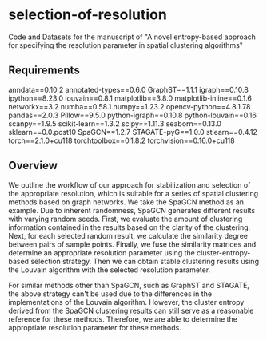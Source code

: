 # selection-of-resolution

Code and Datasets for the manuscript of  "A novel entropy-based approach for specifying the resolution parameter in spatial clustering algorithms"

## Requirements

anndata==0.10.2
annotated-types==0.6.0
GraphST==1.1.1
igraph==0.10.8
ipython==8.23.0
louvain==0.8.1
matplotlib==3.8.0
matplotlib-inline==0.1.6
networkx==3.2
numba==0.58.1
numpy==1.23.2
opencv-python==4.8.1.78
pandas==2.0.3
Pillow==9.5.0
python-igraph==0.10.8
python-louvain==0.16
scanpy==1.9.5
scikit-learn==1.3.2
scipy==1.11.3
seaborn==0.13.0
sklearn==0.0.post10
SpaGCN==1.2.7
STAGATE-pyG==1.0.0
stlearn==0.4.12
torch==2.1.0+cu118
torchtoolbox==0.1.8.2
torchvision==0.16.0+cu118



## Overview

We outline the workflow of our approach for stabilization and selection of the appropriate resolution, which is suitable for a series of spatial clustering methods based on graph networks. We take the SpaGCN method as an example. Due to inherent randomness, SpaGCN generates different results with varying random seeds. First, we evaluate the amount of clustering information contained in the results based on the clarity of the clustering. Next, for each selected random result, we calculate the similarity degree between pairs of sample points. Finally, we fuse the similarity matrices and determine an appropriate resolution parameter using the cluster-entropy-based selection strategy. Then we can obtain stable clustering results using the Louvain algorithm with the selected resolution parameter.

For similar methods other than SpaGCN, such as GraphST and STAGATE, the above strategy can't be used due to the differences in the implementations of the Louvain algorithm. However, the cluster entropy derived from the SpaGCN clustering results can still serve as a reasonable reference for these methods. Therefore, we are able to determine the appropriate resolution parameter for these methods.
